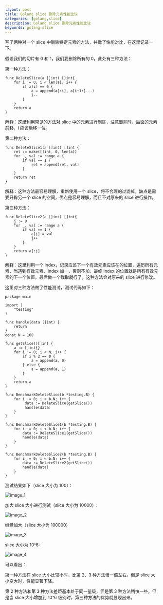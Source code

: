 ```yaml
---
layout: post
title: Golang slice 删除元素性能比较
categories: [golang,slice]
description: Golang slice 删除元素性能比较
keywords: golang,slice
---
```


写了两种对一个 slice 中删除特定元素的方法，并做了性能对比，在这里记录一下。

假设我们的切片有 0 和 1，我们要删除所有的 0，此处有三种方法：

第一种方法：
``` golang
func DeleteSlice(a []int) []int{
	for i := 0; i < len(a); i++ {
		if a[i] == 0 {
			a = append(a[:i], a[i+1:]...)
			i--
		}
	}
	return a
}
```
解释：这里利用常见的方法对 slice 中的元素进行删除，注意删除时，后面的元素前移，i 应该后移一位。

第二种方法：
``` golang
func DeleteSlice1(a []int) []int {
	ret := make([]int, 0, len(a))
	for _, val := range a {
		if val == 1 {
			ret = append(ret, val)
		}
	}
	return ret
}
```
解释：这种方法最容易理解，重新使用一个 slice，将不合理的过滤掉。缺点是需要开辟另一个 slice 的空间，优点是容易理解，而且不对原来的 slice 进行操作。

第三种方法：
``` golang
func DeleteSlice2(a []int) []int{
	j := 0
	for _, val := range a {
		if val == 1 {
			a[j] = val
			j++
		}
	}
	return a[:j]
}
```
解释：这里利用一个 index，记录应该下一个有效元素应该在的位置，遍历所有元素，当遇到有效元素，index 加一，否则不加，最终 index 的位置就是所有有效元素的下一个位置。最后做一个截取就行了。这种方法会对原来的 slice 进行修改。

这里对三种方法做了性能测试，测试代码如下：
``` golang
package main
 
import (
	"testing"
)
 
func handle(data []int) {
	return
}
const N = 100
 
func getSlice()[]int {
	a := []int{}
	for i := 0; i < N; i++ {
		if i % 2 == 0 {
			a = append(a, 0)
		} else {
			a = append(a, 1)
		}
	}
	return a
}
 
func BenchmarkDeleteSlice(b *testing.B) {
	for i := 0; i < b.N; i++ {
		 data := DeleteSlice(getSlice())
		 handle(data)
	}
}
 
func BenchmarkDeleteSlice1(b *testing.B) {
	for i := 0; i < b.N; i++ {
		data := DeleteSlice1(getSlice())
		handle(data)
	}
}
 
func BenchmarkDeleteSlice2(b *testing.B) {
	for i := 0; i < b.N; i++ {
		data := DeleteSlice2(getSlice())
		handle(data)
	}
}
```
测试结果如下（slice 大小为 100）：

![image_1](https://cdn.jsdelivr.net/gh/Lewinz/lewinz.github.io@master/images/posts/golang_slice_remove_1.png)

加大 slice 大小进行测试（slice 大小为 10000）：

![image_2](https://cdn.jsdelivr.net/gh/Lewinz/lewinz.github.io@master/images/posts/golang_slice_remove_2.png)

继续加大（slice 大小为 100000）

![image_3](https://cdn.jsdelivr.net/gh/Lewinz/lewinz.github.io@master/images/posts/golang_slice_remove_3.png)

slice 大小为 10^6:

![image_4](https://cdn.jsdelivr.net/gh/Lewinz/lewinz.github.io@master/images/posts/golang_slice_remove_4.png)

可以看出：

第一种方法在 slice 大小比较小时，比第 2、3 种方法慢一倍左右。但是 slice 大小变大时，性能显著下降。

第 2 种方法和第 3 种方法差距基本处于同一量级，但是第 3 种方法稍快一些。但是当 slice 大小增加到 10^6 级别时，第三种方法的优势就显现出来。